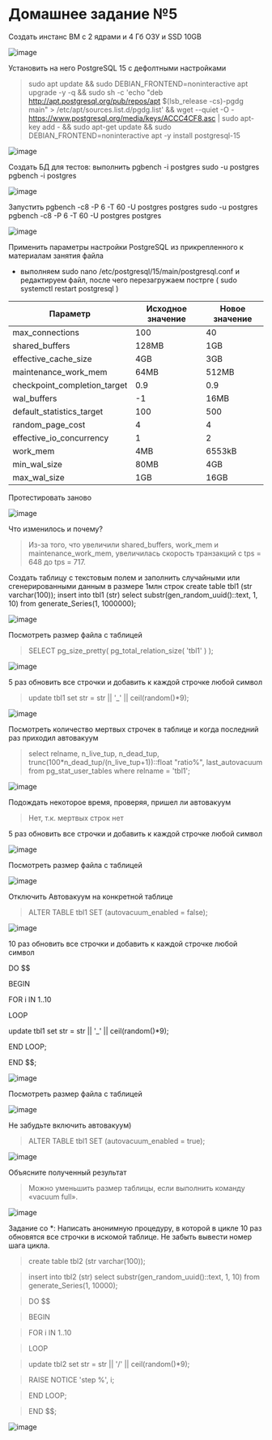 # Домашнее задание №5

Создать инстанс ВМ с 2 ядрами и 4 Гб ОЗУ и SSD 10GB
 
 ![image](https://user-images.githubusercontent.com/130083589/235350629-5e09d7ad-1b10-4722-96b9-e515568ede0e.png)


Установить на него PostgreSQL 15 с дефолтными настройками

>sudo apt update && sudo DEBIAN_FRONTEND=noninteractive apt upgrade -y -q && sudo sh -c 'echo "deb http://apt.postgresql.org/pub/repos/apt $(lsb_release -cs)-pgdg main" > /etc/apt/sources.list.d/pgdg.list' && wget --quiet -O - https://www.postgresql.org/media/keys/ACCC4CF8.asc | sudo apt-key add - && sudo apt-get update && sudo DEBIAN_FRONTEND=noninteractive apt -y install postgresql-15
 
 ![image](https://user-images.githubusercontent.com/130083589/235350653-f775280e-a5cc-46ec-a490-1ed65c7f9149.png)


Создать БД для тестов: выполнить pgbench -i postgres
sudo -u postgres pgbench -i postgres
 
 ![image](https://user-images.githubusercontent.com/130083589/235350663-6b0643c2-8977-481a-a935-fa58653b8387.png)


Запустить pgbench -c8 -P 6 -T 60 -U postgres postgres
sudo -u postgres pgbench -c8 -P 6 -T 60 -U postgres postgres
 
 ![image](https://user-images.githubusercontent.com/130083589/235350667-2e2bd819-c19b-49fa-92ab-25ccb25882fb.png)


Применить параметры настройки PostgreSQL из прикрепленного к материалам занятия файла
- выполняем sudo nano /etc/postgresql/15/main/postgresql.conf и редактируем файл, после чего перезагружаем пострге ( sudo systemctl restart postgresql )

|Параметр|Исходное значение|Новое значение|
|--------|-----------------|--------------|
|max_connections|100|40|
|shared_buffers|128MB|1GB|
|effective_cache_size|4GB|3GB|
|maintenance_work_mem|64MB|512MB|
|checkpoint_completion_target|0.9|0.9|
|wal_buffers|-1|16MB|
|default_statistics_target|100|500|
|random_page_cost|4|4|
|effective_io_concurrency|1|2|
|work_mem|4MB|6553kB|
|min_wal_size|80MB|4GB|
|max_wal_size|1GB|16GB|

Протестировать заново

![image](https://user-images.githubusercontent.com/130083589/235350926-af1d1343-1933-4c48-8bfe-743f7b13082f.png)

 
Что изменилось и почему?

>Из-за того, что увеличили shared_buffers, work_mem и maintenance_work_mem, увеличилась скорость транзакций с tps = 648 до tps = 717.

Создать таблицу с текстовым полем и заполнить случайными или сгенерированными данным в размере 1млн строк
create table tbl1 (str varchar(100));
insert into tbl1 (str) select substr(gen_random_uuid()::text, 1, 10) from generate_Series(1, 1000000);
 
 ![image](https://user-images.githubusercontent.com/130083589/235350936-2ce08ada-685e-4576-8830-b274f95479f8.png)


Посмотреть размер файла с таблицей

>SELECT pg_size_pretty( pg_total_relation_size( 'tbl1' ) );

![image](https://user-images.githubusercontent.com/130083589/235350950-b424751b-794b-4bc8-8bd5-c38648c4f96d.png)

 
5 раз обновить все строчки и добавить к каждой строчке любой символ

>update tbl1 set str = str ||  '_'  || ceil(random()*9);

![image](https://user-images.githubusercontent.com/130083589/235350954-18e5ac0a-6afb-4a71-bacf-c9dfa503ac73.png)

 
Посмотреть количество мертвых строчек в таблице и когда последний раз приходил автовакуум

>select relname, n_live_tup, n_dead_tup, trunc(100*n_dead_tup/(n_live_tup+1))::float "ratio%", last_autovacuum from pg_stat_user_tables where relname = 'tbl1';
 
 ![image](https://user-images.githubusercontent.com/130083589/235350965-907d04a1-0128-4393-b9c8-b452367de136.png)


Подождать некоторое время, проверяя, пришел ли автовакуум

>Нет, т.к. мертвых строк нет

5 раз обновить все строчки и добавить к каждой строчке любой символ

![image](https://user-images.githubusercontent.com/130083589/235350986-b277f396-313c-439f-a379-d5e4f615fff5.png)

 
Посмотреть размер файла с таблицей

![image](https://user-images.githubusercontent.com/130083589/235350990-29c1b663-eeb5-45e1-b1d1-959e13412839.png)

 
Отключить Автовакуум на конкретной таблице

>ALTER TABLE tbl1 SET (autovacuum_enabled = false);

![image](https://user-images.githubusercontent.com/130083589/235350996-db0ce3a0-72d8-4b8e-8a4a-50610f682cde.png)


 
10 раз обновить все строчки и добавить к каждой строчке любой символ

DO $$

BEGIN

FOR i IN 1..10 

  LOOP

  update tbl1 set str = str ||  '_'  || ceil(random()*9);

  END LOOP;

END $$;

![image](https://user-images.githubusercontent.com/130083589/235351001-b3b31998-6e5f-4d4b-a87d-e8b65012a4be.png)

 
Посмотреть размер файла с таблицей

![image](https://user-images.githubusercontent.com/130083589/235351005-b5ba35df-1812-4b6b-a66d-84e072b420c5.png)

 

Не забудьте включить автовакуум)

>ALTER TABLE tbl1 SET (autovacuum_enabled = true);

![image](https://user-images.githubusercontent.com/130083589/235351018-0da0e7e9-895b-4be6-a8f7-e4d1609cbfa2.png)

 
Объясните полученный результат

>Можно уменьшить размер таблицы, если выполнить команду «vacuum full».

![image](https://user-images.githubusercontent.com/130083589/235351068-0429715c-1c1a-47a1-8cb1-03bb90951ac5.png)

 
Задание со *:
Написать анонимную процедуру, в которой в цикле 10 раз обновятся все строчки в искомой таблице.
Не забыть вывести номер шага цикла.

>create table tbl2 (str varchar(100));

>insert into tbl2 (str) select substr(gen_random_uuid()::text, 1, 10) from generate_Series(1, 10000);


>DO $$

>BEGIN

>FOR i IN 1..10 

>  LOOP

>    update tbl2 set str = str ||  '/'  || ceil(random()*9);

>    RAISE NOTICE 'step %', i;

>  END LOOP;

>END $$;

![image](https://user-images.githubusercontent.com/130083589/235351086-0cba76db-6edd-4fa5-a08c-b878a3e98042.png)

